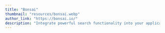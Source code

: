 ```yaml
---
title: "Bonsai"
thumbnail: "resources/bonsai.webp"
author_link: "https://bonsai.io/"
description: "Integrate powerful search functionality into your applications, without ever having to set up or manage servers."
---
```

